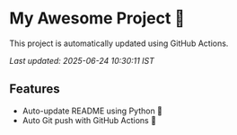 # My Awesome Project 🚀

This project is automatically updated using GitHub Actions.

_Last updated: 2025-06-24 10:30:11 IST_

## Features
- Auto-update README using Python 🐍
- Auto Git push with GitHub Actions 🤖
